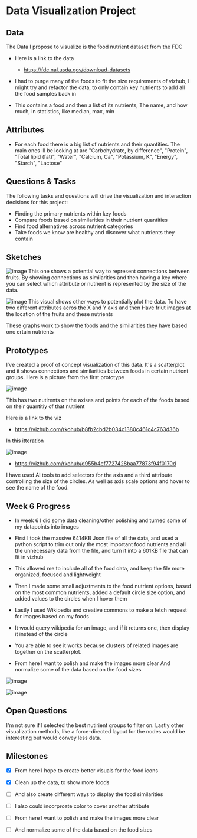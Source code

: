 # Data Visualization Project

## Data

The Data I propose to visualize is the food nutrient dataset from the FDC

- Here is a link to the data
  - https://fdc.nal.usda.gov/download-datasets

- I had to purge many of the foods to fit the size
  requirements of vizhub, I might try and refactor the data, to only contain key nutrients to add all the food samples back in

- This contains a food and then a list of its nutrients, The
  name, and how much, in statistics, like median, max, min

## Attributes

- For each food there is a big list of nutrients and their quantities. The main ones Ill be looking at are
 "Carbohydrate, by difference", "Protein", "Total lipid (fat)", "Water", "Calcium, Ca", "Potassium, K", "Energy", "Starch", "Lactose"

## Questions & Tasks

The following tasks and questions will drive the visualization and interaction decisions for this project:

 * Finding the primary nutrients within key foods
 * Compare foods based on similarities in their nutrient quantities
 * Find food alternatives across nutrient categories
 * Take foods we know are healthy and discover what nutrients they contain

## Sketches


![image](https://github.com/rkohub/offstein-dataviz-project-template-proposal/blob/master/image.png)
This one shows a potential way to represent connections between fruits. By showing connections as similarities and then having a key where you can select which attribute or nutrient is represented by the size of the data.

![image](https://github.com/rkohub/offstein-dataviz-project-template-proposal/blob/master/image2.png)
This visual shows other ways to potentially plot the data. To have two different attributes acros the X and Y axis and then Have friut images at the location of the fruits and these nutrients

These graphs work to show the foods and the similarities they have based onc ertain nutrients



## Prototypes

I’ve created a proof of concept visualization of this data. It's a scatterplot and it shows connections and similarities between foods in certain nutrient groups. Here is a picture from the first prototype

![image](https://github.com/rkohub/offstein-dataviz-project-template-proposal/blob/master/image3.png)

This has two nutirents on the axises and points for each of the foods based on their quantitiy of that nutrient

Here is a link to the viz

- https://vizhub.com/rkohub/b8fb2cbd2b034c1380c461c4c763d36b

In this itteration

![image](https://github.com/rkohub/offstein-dataviz-project-template-proposal/blob/master/image4.png)

- https://vizhub.com/rkohub/d955b4ef7727428baa77873f94f0170d

I have used AI tools to add selectors for the axis and a third attribute controlling the size of the circles. As well as axis scale options and hover to see the name of the food. 

## Week 6 Progress
- In week 6 I did some data cleaning/other polishing and turned some of my datapoints into images

- First I took the massive 6414KB Json file of all the data, and used a python script to trim out only the most important food nutrients and all the unnecessary data from the file, and turn it into a 601KB file that can fit in vizhub
- This allowed me to include all of the food data, and keep the file more organized, focused and lightweight
- Then I made some small adjustments to the food nutrient options, based on the most common nutrients, added a default circle size option, and added values to the circles when I hover them
- Lastly I used Wikipedia and creative commons to make a fetch request for images based on my foods
- It would query wikipedia for an image, and if it returns one, then display it instead of the circle
- You are able to see it works because clusters of related images are together on the scatterplot.

- From here I want to polish and make the images more clear And normalize some of the data based on the food sizes

![image](https://github.com/rkohub/offstein-dataviz-project-template-proposal/blob/master/image5.png)

![image](https://github.com/rkohub/offstein-dataviz-project-template-proposal/blob/master/image6.png)

## Open Questions

I'm not sure if I selected the best nutirient groups to filter on. Lastly other visualization methods, like a force-directed layout for the nodes would be interesting but would convey less data.

## Milestones

- [x] From here I hope to create better visuals for the food icons
- [x] Clean up the data, to show more foods

- [ ] And also create different ways to display the food similarities
- [ ] I also could incorproate color to cover another attribute

- [ ] From here I want to polish and make the images more clear
- [ ] And normalize some of the data based on the food sizes

